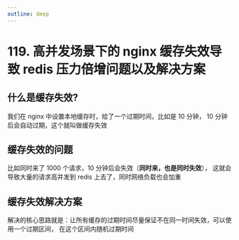 ```yaml
---
outline: deep
---
```

# 119. 高并发场景下的 nginx 缓存失效导致 redis 压力倍增问题以及解决方案

## 什么是缓存失效?

我们在 nginx 中设置本地缓存时，给了一个过期时间，比如是 10 分钟，
10 分钟后会自动过期，这个就叫做缓存失效

## 缓存失效的问题

比如同时来了 1000 个请求，10 分钟后会失效（**同时来，也是同时失效**），
这就会导致大量的请求高并发到 redis 上去了，同时网络负载也会加重

## 缓存失效解决方案

解决的核心思路就是：让所有缓存的过期时间尽量保证不在同一时间失效，可以使用一个过期区间，
在这个区间内随机过期时间
